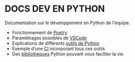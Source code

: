 # DOCS DEV EN PYTHON

Documentation sur le développement en Python de l'équipe.

- Fonctionnement de [Poetry](poetry.md)
- Paramétrages possibles de [VSCode](vscode.md)
- Explications de différents [outils de Python](tools.md)
- Exemple d'une [CI](ci.md) incorporant tous ces outils
- Des [bibliothèques](libs.md) Python pouvant vous faciliter la vie
